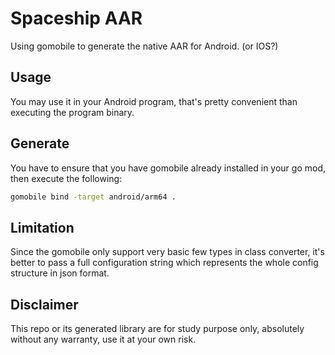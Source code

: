 # Spaceship AAR
Using gomobile to generate the native AAR for Android. (or IOS?)  

## Usage
You may use it in your Android program, that's pretty convenient than executing the program binary.

## Generate
You have to ensure that you have gomobile already installed in your go mod, then execute the following:

```bash
gomobile bind -target android/arm64 .
```
 
## Limitation
Since the gomobile only support very basic few types in class converter, it's better to pass a full configuration string
which represents the whole config structure in json format.

## Disclaimer
This repo or its generated library are for study purpose only, absolutely without any warranty, use it at your own risk.